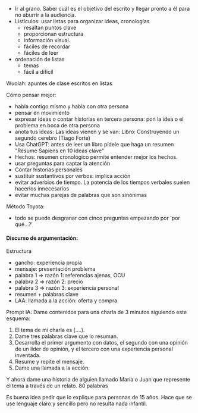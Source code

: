 - Ir al grano. Saber cuál es el objetivo del escrito y llegar pronto a él para no aburrir a la audiencia.
- Listículos: usar listas para organizar ideas, cronologías
	- resaltan puntos clave
	- proporcionan estructura
	- información visual.
	- fáciles de recordar
	- fáciles de leer
- ordenación de listas
	- temas
	- fácil a difícil


Wuolah: apuntes de clase escritos en listas

Cómo pensar mejor:
- habla contigo mismo y habla con otra persona
- pensar en movimiento
- expresar ideas o contar historias en tercera persona: pon la idea o el problema en boca de otra persona 
- anota tus ideas: Las ideas vienen y se van: Libro: Construyendo un segundo cerebro (Tiago Forte)
- Usa ChatGPT: antes de leer un libro pídele que haga un resumen "Resume Sapiens en 10 ideas clave"
- Hechos: resumen cronológico permite entender mejor los hechos.
- usar preguntas para captar la atención
- Contar historias personales 
- sustituir sustantivos por verbos: implica acción
- evitar adverbios de tiempo. La potencia de los tiempos verbales suelen hacerlos innecesarios
- evitar muchas parejas de palabras que son sinónimas


Método Toyota:
- todo se puede desgranar con cinco preguntas empezando por 'por qué...?'

#### Discurso de argumentación: ####

Estructura 
- gancho: experiencia propia
- mensaje: presentación problema
- palabra 1 => razón 1: referencias ajenas, OCU
- palabra 2 => razón 2: precio
- palabra 3 => razón 3: experiencia personal
- resumen + palabras clave
- LAA: llamada a la acción: oferta y compra 

Prompt IA:
Dame contenidos para una charla de 3 minutos siguiendo este esquema: 
1. El tema de mi charla es (....). 
2. Dame tres palabras clave que lo resuman. 
3. Desarrolla el primer argumento con datos, el segundo con una opinión de un líder de opinión, y el tercero con una experiencia personal inventada. 
4. Resume y repite el mensaje. 
5. Dame una llamada a la acción.

Y ahora dame una historia de alguien llamado María o Juan que represente el tema a través de un relato. 80 palabras

Es buena idea pedir que lo explique para personas de 15 años. Hace que se use lenguaje claro y sencillo pero no resulta nada infantil.

